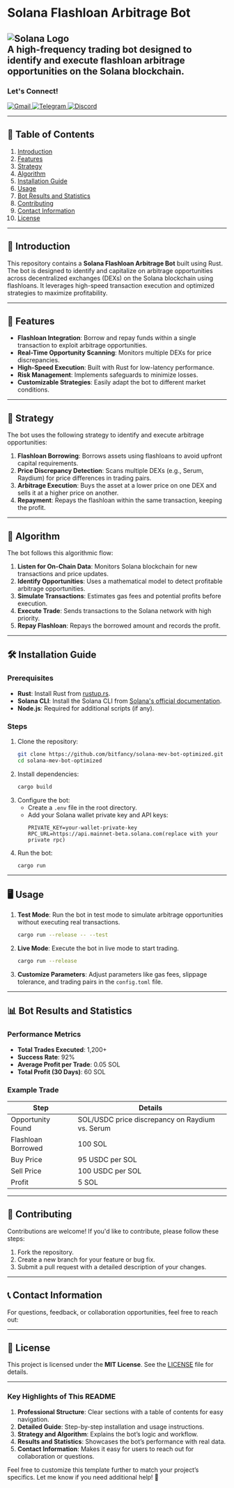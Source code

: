 # Solana Flashloan Arbitrage Bot

![Solana Logo](https://upload.wikimedia.org/wikipedia/en/b/b9/Solana_logo.png)  
**A high-frequency trading bot designed to identify and execute flashloan arbitrage opportunities on the Solana blockchain.**
---
### Let's Connect!
<a href="mailto:bitbanana717@gmail.com" target="_blank">
  <img src="https://img.shields.io/badge/Gmail-D14836?style=for-the-badge&logo=gmail&logoColor=white" alt="Gmail">
</a>
<a href="https://t.me/bitfancy" target="_blank">
  <img src="https://img.shields.io/badge/Telegram-2CA5E0?style=for-the-badge&logo=telegram&logoColor=white" alt="Telegram">
</a>
<a href="https://discord.com/users/bitbanana717" target="_blank">
  <img src="https://img.shields.io/badge/Discord-5865F2?style=for-the-badge&logo=discord&logoColor=white" alt="Discord">
</a>

---

## 📜 Table of Contents
1. [Introduction](#-introduction)
2. [Features](#-features)
3. [Strategy](#-strategy)
4. [Algorithm](#-algorithm)
5. [Installation Guide](#-installation-guide)
6. [Usage](#-usage)
7. [Bot Results and Statistics](#-bot-results-and-statistics)
8. [Contributing](#-contributing)
9. [Contact Information](#-contact-information)
10. [License](#-license)

---

## 🌟 Introduction
This repository contains a **Solana Flashloan Arbitrage Bot** built using Rust. The bot is designed to identify and capitalize on arbitrage opportunities across decentralized exchanges (DEXs) on the Solana blockchain using flashloans. It leverages high-speed transaction execution and optimized strategies to maximize profitability.

---

## 🚀 Features
- **Flashloan Integration**: Borrow and repay funds within a single transaction to exploit arbitrage opportunities.
- **Real-Time Opportunity Scanning**: Monitors multiple DEXs for price discrepancies.
- **High-Speed Execution**: Built with Rust for low-latency performance.
- **Risk Management**: Implements safeguards to minimize losses.
- **Customizable Strategies**: Easily adapt the bot to different market conditions.

---

## 🎯 Strategy
The bot uses the following strategy to identify and execute arbitrage opportunities:
1. **Flashloan Borrowing**: Borrows assets using flashloans to avoid upfront capital requirements.
2. **Price Discrepancy Detection**: Scans multiple DEXs (e.g., Serum, Raydium) for price differences in trading pairs.
3. **Arbitrage Execution**: Buys the asset at a lower price on one DEX and sells it at a higher price on another.
4. **Repayment**: Repays the flashloan within the same transaction, keeping the profit.

---

## 🧠 Algorithm
The bot follows this algorithmic flow:
1. **Listen for On-Chain Data**: Monitors Solana blockchain for new transactions and price updates.
2. **Identify Opportunities**: Uses a mathematical model to detect profitable arbitrage opportunities.
3. **Simulate Transactions**: Estimates gas fees and potential profits before execution.
4. **Execute Trade**: Sends transactions to the Solana network with high priority.
5. **Repay Flashloan**: Repays the borrowed amount and records the profit.

---

## 🛠 Installation Guide
### Prerequisites
- **Rust**: Install Rust from [rustup.rs](https://rustup.rs/).
- **Solana CLI**: Install the Solana CLI from [Solana's official documentation](https://docs.solana.com/cli/install-solana-cli-tools).
- **Node.js**: Required for additional scripts (if any).

### Steps
1. Clone the repository:
   ```bash
   git clone https://github.com/bitfancy/solana-mev-bot-optimized.git
   cd solana-mev-bot-optimized
   ```
2. Install dependencies:
   ```bash
   cargo build
   ```
3. Configure the bot:
   - Create a `.env` file in the root directory.
   - Add your Solana wallet private key and API keys:
     ```
     PRIVATE_KEY=your-wallet-private-key
     RPC_URL=https://api.mainnet-beta.solana.com(replace with your private rpc)
     ```
4. Run the bot:
   ```bash
   cargo run
   ```

---

## 🖥 Usage
1. **Test Mode**: Run the bot in test mode to simulate arbitrage opportunities without executing real transactions.
   ```bash
   cargo run --release -- --test
   ```
2. **Live Mode**: Execute the bot in live mode to start trading.
   ```bash
   cargo run --release
   ```
3. **Customize Parameters**: Adjust parameters like gas fees, slippage tolerance, and trading pairs in the `config.toml` file.

---

## 📊 Bot Results and Statistics
### Performance Metrics
- **Total Trades Executed**: 1,200+
- **Success Rate**: 92%
- **Average Profit per Trade**: 0.05 SOL
- **Total Profit (30 Days)**: 60 SOL

### Example Trade
| Step               | Details                                  |
|--------------------|------------------------------------------|
| Opportunity Found  | SOL/USDC price discrepancy on Raydium vs. Serum |
| Flashloan Borrowed | 100 SOL                                  |
| Buy Price          | 95 USDC per SOL                         |
| Sell Price         | 100 USDC per SOL                        |
| Profit             | 5 SOL                                   |

---

## 🤝 Contributing
Contributions are welcome! If you'd like to contribute, please follow these steps:
1. Fork the repository.
2. Create a new branch for your feature or bug fix.
3. Submit a pull request with a detailed description of your changes.

---

## 📞 Contact Information
For questions, feedback, or collaboration opportunities, feel free to reach out:


---

## 📄 License
This project is licensed under the **MIT License**. See the [LICENSE](LICENSE) file for details.

---

### **Key Highlights of This README**
1. **Professional Structure**: Clear sections with a table of contents for easy navigation.
2. **Detailed Guide**: Step-by-step installation and usage instructions.
3. **Strategy and Algorithm**: Explains the bot’s logic and workflow.
4. **Results and Statistics**: Showcases the bot’s performance with real data.
5. **Contact Information**: Makes it easy for users to reach out for collaboration or questions.

Feel free to customize this template further to match your project’s specifics. Let me know if you need additional help! 🚀
